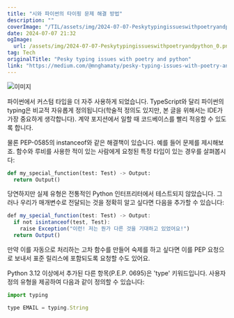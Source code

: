 ```yaml
---
title: "시와 파이썬의 타이핑 문제 해결 방법"
description: ""
coverImage: "/TIL/assets/img/2024-07-07-Peskytypingissueswithpoetryandpython_0.png"
date: 2024-07-07 21:32
ogImage:
  url: /assets/img/2024-07-07-Peskytypingissueswithpoetryandpython_0.png
tag: Tech
originalTitle: "Pesky typing issues with poetry and python"
link: "https://medium.com/@mnghamaty/pesky-typing-issues-with-poetry-and-python-6666a958d1f4"
---
```


![이미지](/TIL/assets/img/2024-07-07-Peskytypingissueswithpoetryandpython_0.png)

파이썬에서 커스텀 타입을 더 자주 사용하게 되었습니다. TypeScript와 달리 파이썬의 typing은 비교적 자유롭게 정의됩니다(학술적 정의도 있지만, 본 글을 위해서는 IDE가 가장 중요하게 생각합니다). 계약 포지션에서 일할 때 코드베이스를 빨리 적응할 수 있도록 합니다.

물론 PEP-0585의 instanceof와 같은 해결책이 있습니다. 예를 들어 문제를 제시해보죠. 함수와 루비를 사용한 적이 있는 사람에게 요청된 특정 타입이 있는 경우를 살펴봅시다:

```python
def my_special_function(test: Test) -> Output:
  return Output()
```

<div class="content-ad"></div>

당연하지만 실제 유형은 전통적인 Python 인터프리터에서 테스트되지 않았습니다. 그러나 우리가 매개변수로 전달되는 것을 정확히 알고 싶다면 다음을 추가할 수 있습니다:

```js
def my_special_function(test: Test) -> Output:
  if not isintanceof(test, Test):
    raise Exception("이런! 저는 뭔가 다른 것을 기대하고 있었어요!")
  return Output()
```

만약 이를 자동으로 처리하는 고차 함수를 만들어 숙제를 하고 싶다면 이를 PEP 요청으로 보내서 표준 릴리스에 포함되도록 요청할 수도 있어요.

Python 3.12 이상에서 추가된 다른 항목(P.E.P. 0695)은 'type' 키워드입니다. 사용자 정의 유형을 제공하여 다음과 같이 정의할 수 있습니다:

<div class="content-ad"></div>

```js
import typing

type EMAIL = typing.String
```
